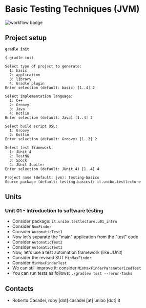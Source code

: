 # Basic Testing Techniques (JVM)

![workflow badge](https://github.com/metaphori/testing-basic-techniques/actions/workflows/workflow.yml/badge.svg)

## Project setup

**`gradle init`**

```
$ gradle init

Select type of project to generate:
  1: basic
  2: application
  3: library
  4: Gradle plugin
Enter selection (default: basic) [1..4] 2

Select implementation language:
  1: C++
  2: Groovy
  3: Java
  4: Kotlin
Enter selection (default: Java) [1..4] 3

Select build script DSL:
  1: Groovy
  2: Kotlin
Enter selection (default: Groovy) [1..2] 2

Select test framework:
  1: JUnit 4
  2: TestNG
  3: Spock
  4: JUnit Jupiter
Enter selection (default: JUnit 4) [1..4] 4

Project name (default: jvm): testing-basics
Source package (default: testing.basics): it.unibo.testlecture

```

## Units

### Unit 01 - Introduction to software testing

- Consider package: `it.unibo.testlecture.u01_intro`
- Consider `NumFinder`
- Consider `AutomaticTest1`
- Now let's separate the "main" application from the "test" code
- Consider `AutomaticTest2`
- Consider `AutomaticTest3`
- Now, let's use a test automation framework (like JUnit)
- Consider the revised SUT `MinMaxFinder`
- Consider `MinMaxFinderTest`
- We can still improve it: consider `MinMaxFinderParameterizedTest`
- You can run tests as follows: `./gradlew test --rerun-tasks`

## Contacts

- Roberto Casadei, roby [dot] casadei [at] unibo [dot] it
